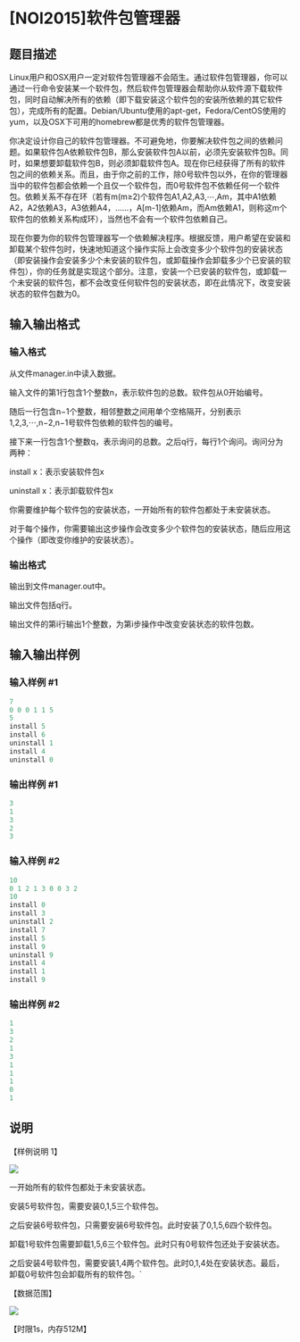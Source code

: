 # [NOI2015]软件包管理器

## 题目描述

Linux用户和OSX用户一定对软件包管理器不会陌生。通过软件包管理器，你可以通过一行命令安装某一个软件包，然后软件包管理器会帮助你从软件源下载软件包，同时自动解决所有的依赖（即下载安装这个软件包的安装所依赖的其它软件包），完成所有的配置。Debian/Ubuntu使用的apt-get，Fedora/CentOS使用的yum，以及OSX下可用的homebrew都是优秀的软件包管理器。

你决定设计你自己的软件包管理器。不可避免地，你要解决软件包之间的依赖问题。如果软件包A依赖软件包B，那么安装软件包A以前，必须先安装软件包B。同时，如果想要卸载软件包B，则必须卸载软件包A。现在你已经获得了所有的软件包之间的依赖关系。而且，由于你之前的工作，除0号软件包以外，在你的管理器当中的软件包都会依赖一个且仅一个软件包，而0号软件包不依赖任何一个软件包。依赖关系不存在环（若有m(m≥2)个软件包A1,A2,A3,⋯,Am，其中A1依赖A2，A2依赖A3，A3依赖A4，……，A[m-1]依赖Am，而Am依赖A1，则称这m个软件包的依赖关系构成环），当然也不会有一个软件包依赖自己。

现在你要为你的软件包管理器写一个依赖解决程序。根据反馈，用户希望在安装和卸载某个软件包时，快速地知道这个操作实际上会改变多少个软件包的安装状态（即安装操作会安装多少个未安装的软件包，或卸载操作会卸载多少个已安装的软件包），你的任务就是实现这个部分。注意，安装一个已安装的软件包，或卸载一个未安装的软件包，都不会改变任何软件包的安装状态，即在此情况下，改变安装状态的软件包数为0。

## 输入输出格式

### 输入格式

从文件manager.in中读入数据。

输入文件的第1行包含1个整数n，表示软件包的总数。软件包从0开始编号。

随后一行包含n−1个整数，相邻整数之间用单个空格隔开，分别表示1,2,3,⋯,n−2,n−1号软件包依赖的软件包的编号。

接下来一行包含1个整数q，表示询问的总数。之后q行，每行1个询问。询问分为两种：

install x：表示安装软件包x

uninstall x：表示卸载软件包x

你需要维护每个软件包的安装状态，一开始所有的软件包都处于未安装状态。

对于每个操作，你需要输出这步操作会改变多少个软件包的安装状态，随后应用这个操作（即改变你维护的安装状态）。

### 输出格式

输出到文件manager.out中。

输出文件包括q行。

输出文件的第i行输出1个整数，为第i步操作中改变安装状态的软件包数。

## 输入输出样例

### 输入样例 #1

```cpp
7
0 0 0 1 1 5
5
install 5
install 6
uninstall 1
install 4
uninstall 0
```


### 输出样例 #1

```cpp
3
1
3
2
3
```


### 输入样例 #2

```cpp
10
0 1 2 1 3 0 0 3 2
10
install 0
install 3
uninstall 2
install 7
install 5
install 9
uninstall 9
install 4
install 1
install 9
```


### 输出样例 #2

```cpp
1
3
2
1
3
1
1
1
0
1
```


## 说明

【样例说明 1】

![](https://cdn.luogu.com.cn/upload/pic/1504.png)

一开始所有的软件包都处于未安装状态。

安装5号软件包，需要安装0,1,5三个软件包。

之后安装6号软件包，只需要安装6号软件包。此时安装了0,1,5,6四个软件包。

卸载1号软件包需要卸载1,5,6三个软件包。此时只有0号软件包还处于安装状态。

之后安装4号软件包，需要安装1,4两个软件包。此时0,1,4处在安装状态。最后，卸载0号软件包会卸载所有的软件包。`

【数据范围】

![](https://cdn.luogu.com.cn/upload/pic/1505.png)

【时限1s，内存512M】

